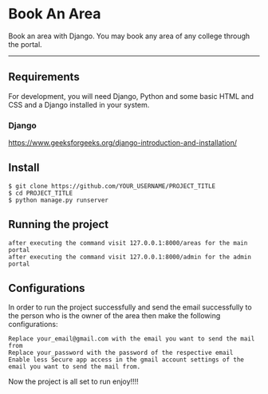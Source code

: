 # Book An Area

Book an area with Django.
You may book any area of any college through the portal.

---

## Requirements

For development, you will need Django, Python and some basic HTML and CSS and a Django installed in your system.

### Django

https://www.geeksforgeeks.org/django-introduction-and-installation/

## Install

    $ git clone https://github.com/YOUR_USERNAME/PROJECT_TITLE
    $ cd PROJECT_TITLE
    $ python manage.py runserver

## Running the project

    after executing the command visit 127.0.0.1:8000/areas for the main portal
    after executing the command visit 127.0.0.1:8000/admin for the admin portal

## Configurations

In order to run the project successfully and send the email successfully to the person who is the owner of the area then make the following configurations:

    Replace your_email@gmail.com with the email you want to send the mail from
    Replace your_password with the password of the respective email
    Enable less Secure app access in the gmail account settings of the email you want to send the mail from.

Now the project is all set to run enjoy!!!!
